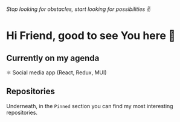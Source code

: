 *Stop looking for obstacles, start looking for possibilities* ✌
# Hi Friend, good to see You here 👋
## Currently on my agenda
⚛️ Social media app (React, Redux, MUI)

## Repositories
Underneath, in the `Pinned` section you can find my most interesting repositories.
<!--
**wrzchwc/wrzchwc** is a ✨ _special_ ✨ repository because its `README.md` (this file) appears on your GitHub profile.

Here are some ideas to get you started:

- 🔭 I’m currently working on ...
- 🌱 I’m currently learning ...
- 👯 I’m looking to collaborate on ...
- 🤔 I’m looking for help with ...
- 💬 Ask me about ...
- 📫 How to reach me: ...
- 😄 Pronouns: ...
- ⚡ Fun fact: ...
-->
